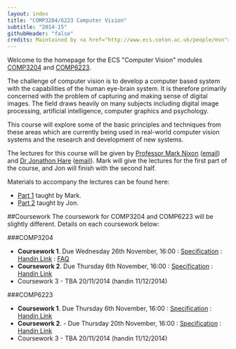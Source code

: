 ```yaml
---
layout: index
title: "COMP3204/6223 Computer Vision"
subtitle: "2014-15"
githubHeader: "false"
credits: Maintained by <a href="http://www.ecs.soton.ac.uk/people/msn">Professor Mark Nixon</a> and <a href="http://www.ecs.soton.ac.uk/people/jsh2">Dr Jonathon Hare</a>.
---
```


Welcome to the homepage for the ECS "Computer Vision" modules [COMP3204](https://secure.ecs.soton.ac.uk/module/COMP3204) and [COMP6223](https://secure.ecs.soton.ac.uk/module/COMP6223).

The challenge of computer vision is to develop a computer based system with the capabilities of the human eye-brain system. It is therefore primarily concerned with the problem of capturing and making sense of digital images. The field draws heavily on many subjects including digital image processing, artificial intelligence, computer graphics and psychology.

This course will explore some of the basic principles and techniques from these areas which are currently being used in real-world computer vision systems and the research and development of new systems.

The lectures for this course will be given by [Professor Mark Nixon](http://www.ecs.soton.ac.uk/people/msn) ([email](mailto:msn@ecs.soton.ac.uk)) and <a href="http://www.ecs.soton.ac.uk/people/jsh2">Dr Jonathon Hare</a> ([email](mailto:jsh2@ecs.soton.ac.uk)). Mark will give the lectures for the first part of the course, and Jon will finish with the second half.

Materials to accompany the lectures can be found here:

* [Part 1](part1.html) taught by Mark.
* [Part 2](part2.html) taught by Jon.

##Coursework
The coursework for COMP3204 and COMP6223 will be slightly different. Details on each coursework below:

###COMP3204

* **Coursework 1**. Due Wednesday 26th November, 16:00 : [Specification](cw/coursework1.html) : [Handin Link](https://handin.ecs.soton.ac.uk/handin/1415/COMP3204/1/) : [FAQ](cw/coursework1-faq.html)
* **Coursework 2**. Due Thursday 6th November, 16:00 : [Specification](cw/coursework2.html) : [Handin Link](https://handin.ecs.soton.ac.uk/handin/1415/COMP3204/2/)
* Coursework 3 - TBA 20/11/2014 (handin 11/12/2014)

###COMP6223

* **Coursework 1**. Due Thursday 6th November, 16:00 : [Specification](cw/c6223_coursework1.html) : [Handin Link](https://handin.ecs.soton.ac.uk/handin/1415/COMP6223/3/)
* **Coursework 2**. - Due Thursday 20th November, 16:00 : [Specification](cw/c6223_coursework2.html) : [Handin Link](https://handin.ecs.soton.ac.uk/handin/1415/COMP6223/1/)
* Coursework 3 - TBA 20/11/2014 (handin 11/12/2014)
